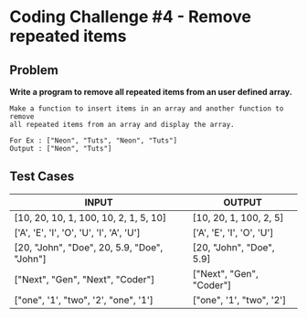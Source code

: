 # Coding Challenge #4 - Remove repeated items

## Problem

**Write a program to remove all repeated items from an user defined array.**

```
Make a function to insert items in an array and another function to remove 
all repeated items from an array and display the array.

For Ex : ["Neon", "Tuts", "Neon", "Tuts"]
Output : ["Neon", "Tuts"]

```

## Test Cases



|                    INPUT                    |          OUTPUT           |
|---------------------------------------------|---------------------------|
| [10, 20, 10, 1, 100, 10, 2, 1, 5, 10]       | [10, 20, 1, 100, 2, 5]    |
| ['A', 'E', 'I', 'O', 'U', 'I', 'A', 'U']    | ['A', 'E', 'I', 'O', 'U'] |
| [20, "John", "Doe", 20, 5.9, "Doe", "John"] | [20, "John", "Doe", 5.9]  |
| ["Next", "Gen", "Next", "Coder"]            | ["Next", "Gen", "Coder"]  |
| ["one", '1', "two", '2', "one", '1']        | ["one", '1', "two", '2']  |


